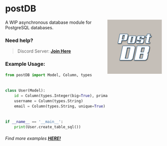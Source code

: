 # postDB
<img src="postDB.png" alt="" width="175px" align="right">
A WIP asynchronous database module for PostgreSQL databases.

### Need help?
> Discord Server: **[Join Here](https://discord.gg/38jctKaf9C)**

### Example Usage:
```python
from postDB import Model, Column, types


class User(Model):
    id = Column(types.Integer(big=True), primary_key=True)
    username = Column(types.String)
    email = Column(types.String, unique=True)


if __name__ == '__main__':
    print(User.create_table_sql())
```

###### Find more examples **[HERE!](./examples)**
